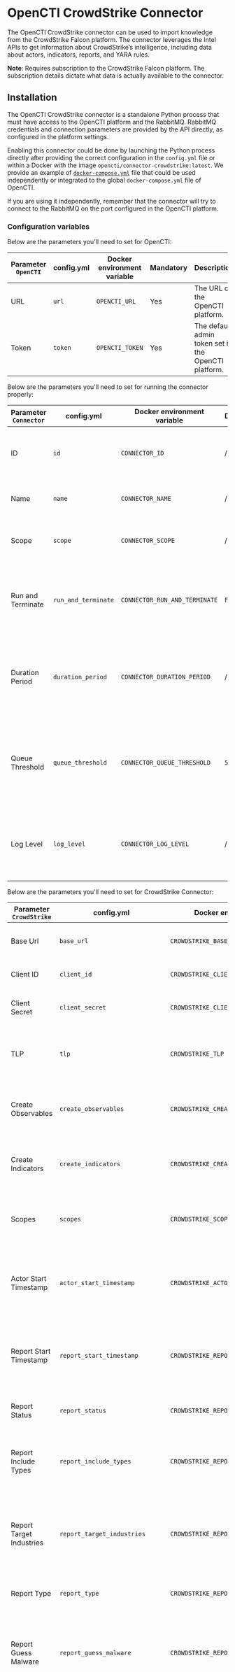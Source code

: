 # OpenCTI CrowdStrike Connector

The OpenCTI CrowdStrike connector can be used to import knowledge from the CrowdStrike
Falcon platform. The connector leverages the Intel APIs to get information about
CrowdStrike’s intelligence, including data about actors, indicators, reports, and YARA
rules.

**Note**: Requires subscription to the CrowdStrike Falcon platform. The subscription
details dictate what data is actually available to the connector.

## Installation

The OpenCTI CrowdStrike connector is a standalone Python process that must have access
to the OpenCTI platform and the RabbitMQ. RabbitMQ credentials and connection parameters
are provided by the API directly, as configured in the platform settings.

Enabling this connector could be done by launching the Python process directly after
providing the correct configuration in the `config.yml` file or within a Docker with
the image `opencti/connector-crowdstrike:latest`. We provide an example of
[`docker-compose.yml`](docker-compose.yml) file that could be used independently or
integrated to the global `docker-compose.yml` file of OpenCTI.

If you are using it independently, remember that the connector will try to connect to
the RabbitMQ on the port configured in the OpenCTI platform.

### Configuration variables

Below are the parameters you'll need to set for OpenCTI:

| Parameter `OpenCTI` | config.yml  | Docker environment variable | Mandatory | Description                                          |
|---------------------|-------------|-----------------------------|-----------|------------------------------------------------------|
| URL                 | `url`       | `OPENCTI_URL`               | Yes       | The URL of the OpenCTI platform.                     |
| Token               | `token`     | `OPENCTI_TOKEN`             | Yes       | The default admin token set in the OpenCTI platform. |

Below are the parameters you'll need to set for running the connector properly:

| Parameter `Connector` | config.yml          | Docker environment variable   | Default | Mandatory | Example                                | Description                                                                                      |
|-----------------------|---------------------|-------------------------------|---------|-----------|----------------------------------------|--------------------------------------------------------------------------------------------------|
| ID                    | `id`                | `CONNECTOR_ID`                | /       | Yes       | `fe418972-1b42-42c9-a665-91544c1a9939` | A unique `UUIDv4` identifier for this connector instance.                                        |
| Name                  | `name`              | `CONNECTOR_NAME`              | /       | Yes       | `CrowdStrike`                          | Full name of the connector : `CrowdStrike`.                                                      |
| Scope                 | `scope`             | `CONNECTOR_SCOPE`             | /       | Yes       | `crowdStrike`                          | Must be `crowdStrike`, not used in this connector.                                               |
| Run and Terminate     | `run_and_terminate` | `CONNECTOR_RUN_AND_TERMINATE` | `False` | No        | /                                      | Launch the connector once if set to True. Takes 2 available values: `True` or `False`.           |
| Duration Period       | `duration_period`   | `CONNECTOR_DURATION_PERIOD`   | /       | Yes       | `PT30M`                                | Determines the time interval between each launch of the connector in ISO 8601, ex: .             |
| Queue Threshold       | `queue_threshold`   | `CONNECTOR_QUEUE_THRESHOLD`   | `500`   | No        | /                                      | Used to determine the limit (RabbitMQ) in MB at which the connector must go into buffering mode. |
| Log Level             | `log_level`         | `CONNECTOR_LOG_LEVEL`         | /       | Yes       | `error`                                | Determines the verbosity of the logs. Options are `debug`, `info`, `warn`, or `error`.           |

Below are the parameters you'll need to set for CrowdStrike Connector:

| Parameter `CrowdStrike`       | config.yml                      | Docker environment variable                 | Default                       | Mandatory | Example                                                              | Description                                                                                                        |
|-------------------------------|---------------------------------|---------------------------------------------|-------------------------------|-----------|----------------------------------------------------------------------|--------------------------------------------------------------------------------------------------------------------|
| Base Url                      | `base_url`                      | `CROWDSTRIKE_BASE_URL`                      | `https://api.crowdstrike.com` | No        | /                                                                    | The base URL for the CrowdStrike APIs.                                                                             |
| Client ID                     | `client_id`                     | `CROWDSTRIKE_CLIENT_ID`                     | `ChangeMe`                    | Yes       | `ChangeMe`                                                           | The CrowdStrike API client ID.                                                                                     |
| Client Secret                 | `client_secret`                 | `CROWDSTRIKE_CLIENT_SECRET`                 | `ChangeMe`                    | Yes       | `ChangeMe`                                                           | The CrowdStrike API client secret.                                                                                 |
| TLP                           | `tlp`                           | `CROWDSTRIKE_TLP`                           | `Amber`                       | No        | /                                                                    | The TLP marking used for the imported objects in the OpenCTI.                                                      |
| Create Observables            | `create_observables`            | `CROWDSTRIKE_CREATE_OBSERVABLES`            | /                             | Yes       | `true`                                                               | If true then observables will be created from the CrowdStrike indicators.                                          |
| Create Indicators             | `create_indicators`             | `CROWDSTRIKE_CREATE_INDICATORS`             | /                             | Yes       | `true`                                                               | If true then indicators will be created from the CrowdStrike indicators.                                           |
| Scopes                        | `scopes`                        | `CROWDSTRIKE_SCOPES`                        | /                             | Yes       | `actor,report,indicator,yara_master,snort_suricata_master`           | The scopes defines what data will be imported from the CrowdStrike.                                                |
| Actor Start Timestamp         | `actor_start_timestamp`         | `CROWDSTRIKE_ACTOR_START_TIMESTAMP`         | /                             | Yes       | `0`                                                                  | The Actors created after this timestamp will be imported. Timestamp in UNIX Epoch time, UTC.                       |
| Report Start Timestamp        | `report_start_timestamp`        | `CROWDSTRIKE_REPORT_START_TIMESTAMP`        | /                             | Yes       | `0`                                                                  | The Reports created after this timestamp will be imported. Timestamp in UNIX Epoch time, UTC.                      |
| Report Status                 | `report_status`                 | `CROWDSTRIKE_REPORT_STATUS`                 | /                             | Yes       | `New`                                                                | The status of imported reports in the OpenCTI.                                                                     |
| Report Include Types          | `report_include_types`          | `CROWDSTRIKE_REPORT_INCLUDE_TYPES`          | /                             | Yes       | `notice,tipper,intelligence report,periodic report`                  | The types of Reports included in the import. The types are defined by the CrowdStrike.                             |
| Report Target Industries      | `report_target_industries`      | `CROWDSTRIKE_REPORT_TARGET_INDUSTRIES`      | /                             | Yes       | `defense,aviation,aerospace,government,military,national government` | The reports to be imported must contain this industry/sector. The industry's names are defined by the CrowdStrike. |
| Report Type                   | `report_type`                   | `CROWDSTRIKE_REPORT_TYPE`                   | /                             | Yes       | `threat-report`                                                      | The type of imported reports in the OpenCTI.                                                                       |
| Report Guess Malware          | `report_guess_malware`          | `CROWDSTRIKE_REPORT_GUESS_MALWARE`          | /                             | Yes       | `false`                                                              | The Report tags are used to guess (queries malwares in the OpenCTI) malwares related to the given Report.          |
| Indicator Start Timestamp     | `indicator_start_timestamp`     | `CROWDSTRIKE_INDICATOR_START_TIMESTAMP`     | /                             | Yes       | `0`                                                                  | The Indicators published after this timestamp will be imported. Timestamp in UNIX Epoch time, UTC.                 |
| Indicator Exclude Types       | `indicator_exclude_types`       | `CROWDSTRIKE_INDICATOR_EXCLUDE_TYPES`       | /                             | Yes       | `hash_ion,hash_md5,hash_sha1`                                        | The types of Indicators excluded from the import. The types are defined by the CrowdStrike.                        |
| Indicator Low Score           | `indicator_low_score`           | `CROWDSTRIKE_INDICATOR_LOW_SCORE`           | /                             | No        | `40`                                                                 | If any of the low score labels are found on the indicator then this value is used as a score.                      |
| Indicator Low Score Labels    | `indicator_low_score_labels`    | `CROWDSTRIKE_INDICATOR_LOW_SCORE_LABELS`    | /                             | No        | `MaliciousConfidence/Low` or `MaliciousConfidence/Medium`            | The labels used to determine the low score indicators.                                                             |
| Indicator Medium Score        | `indicator_medium_score`        | `CROWDSTRIKE_INDICATOR_MEDIUM_SCORE`        | /                             | No        | `60`                                                                 | If any of the low score labels are found on the indicator then this value is used as a score.                      |
| Indicator Medium Score Labels | `indicator_medium_score_labels` | `CROWDSTRIKE_INDICATOR_MEDIUM_SCORE_LABELS` | /                             | No        | `MaliciousConfidence/Medium`                                         | The labels used to determine the low score indicators.                                                             |
| Indicator High Score          | `indicator_high_score`          | `CROWDSTRIKE_INDICATOR_HIGH_SCORE`          | /                             | No        | `80`                                                                 | If any of the low score labels are found on the indicator then this value is used as a score.                      |
| Indicator High Score Labels   | `indicator_high_score_labels`   | `CROWDSTRIKE_INDICATOR_HIGH_SCORE_LABELS`   | /                             | No        | `MaliciousConfidence/High`                                           | The labels used to determine the low score indicators.                                                             |
| Indicator Unwanted Labels     | `indicator_unwanted_labels`     | `CROWDSTRIKE_INDICATOR_UNWANTED_LABELS`     | /                             | No        | /                                                                    | Indicators to be excluded from import based on the labels affixed to them.                                         |

**Note**: It is not recommended to use the default value `0` for configuration parameters `report_start_timestamp` and `indicator_start_timestamp` because of the large data volumes.

## Known Issues and Workarounds for Crowdstrike Connector Scopes

### Issue

The Crowdstrike connector offers multiple scopes for data ingestion: 
- **actor**
- **report**
- **indicator**
- **yara_master**

When the `yara_master` scope is enabled simultaneously with other scopes (i.e., `actor`, `report`, and `indicator`), ingestion speed can significantly slow down. Additionally, due to the large volume of data (about 13GB) in `yara_master` and lack of pagination, the connector state may not update accurately.

### Root Cause
The `yara_master` scope imports a high volume of data. Since pagination is not available, this overwhelms the connector when combined with other scopes, leading to:
- Slow ingestion performance.
- Incomplete or inaccurate updates to the connector state.

### Workaround
To address this issue, set up two separate Crowdstrike connectors, each dedicated to specific scopes:

1. **Primary Connector**:
   - Scopes: `actor`, `report`, and `indicator`
   - This connector will handle the main threat intelligence data without `yara_master` data, ensuring timely ingestion and accurate updates.

2. **Secondary Connector**:
   - Scope: `yara_master` only
   - This connector will handle `yara_master` data independently, which allows it to manage the high data volume without interfering with the ingestion of other scope data.

### Summary

By isolating the `yara_master` scope in a dedicated connector, you avoid slow ingestion rates and inaccurate state updates, ensuring efficient and stable data processing across all scopes.